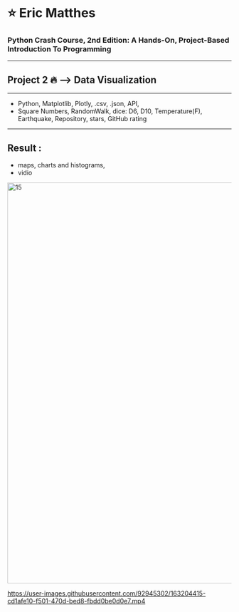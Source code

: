 # :star: Eric Matthes 

### Python Crash Course,  2nd Edition: A Hands-On, Project-Based Introduction To Programming 
--------
## Project 2  :fire: --> Data Visualization
-------
 - Python, Matplotlib, Plotly, .csv, .json, API,
 - Square Numbers, RandomWalk, dice: D6, D10, Temperature(F), Earthquake, Repository, stars, GitHub rating
-------
## Result : 
- maps, charts and histograms,
- vidio
<img width="900" alt="15" src="https://user-images.githubusercontent.com/92945302/163202652-9eaca24e-d1fe-4463-b7c1-ef4b268ee533.png">


https://user-images.githubusercontent.com/92945302/163204415-cd1afe10-f501-470d-bed8-fbdd0be0d0e7.mp4

